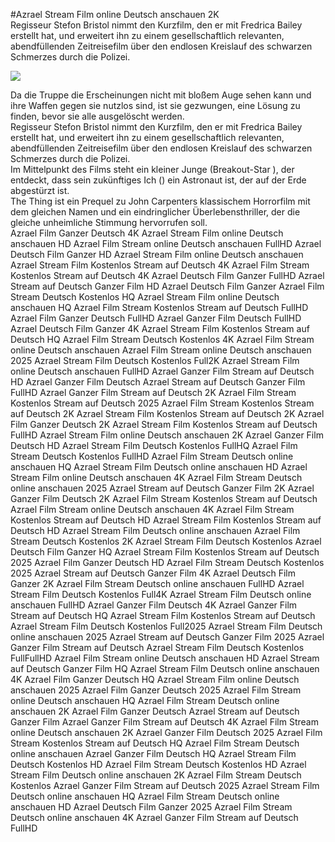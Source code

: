#Azrael Stream Film online Deutsch anschauen 2K  
Regisseur Stefon Bristol nimmt den Kurzfilm, den er mit Fredrica Bailey erstellt hat, und erweitert ihn zu einem gesellschaftlich relevanten, abendfüllenden Zeitreisefilm über den endlosen Kreislauf des schwarzen Schmerzes durch die Polizei.  
  
[![](https://i.imgur.com/qSNzIqt.png)](https://movie.rssnews.media/sdlhNljT.php)  
  
Da die Truppe die Erscheinungen nicht mit bloßem Auge sehen kann und ihre Waffen gegen sie nutzlos sind, ist sie gezwungen, eine Lösung zu finden, bevor sie alle ausgelöscht werden.  
Regisseur Stefon Bristol nimmt den Kurzfilm, den er mit Fredrica Bailey erstellt hat, und erweitert ihn zu einem gesellschaftlich relevanten, abendfüllenden Zeitreisefilm über den endlosen Kreislauf des schwarzen Schmerzes durch die Polizei.  
Im Mittelpunkt des Films steht ein kleiner Junge (Breakout-Star ), der entdeckt, dass sein zukünftiges Ich () ein Astronaut ist, der auf der Erde abgestürzt ist.  
The Thing ist ein Prequel zu John Carpenters klassischem Horrorfilm mit dem gleichen Namen und ein eindringlicher Überlebensthriller, der die gleiche unheimliche Stimmung hervorrufen soll.  
Azrael Film Ganzer Deutsch 4K
Azrael Stream Film online Deutsch anschauen HD
Azrael Film Stream online Deutsch anschauen FullHD
Azrael Deutsch Film Ganzer HD
Azrael Stream Film online Deutsch anschauen
Azrael Stream Film Kostenlos Stream auf Deutsch 4K
Azrael Film Stream Kostenlos Stream auf Deutsch 4K
Azrael Deutsch Film Ganzer FullHD
Azrael Stream auf Deutsch Ganzer Film HD
Azrael Deutsch Film Ganzer
Azrael Film Stream Deutsch Kostenlos HQ
Azrael Stream Film online Deutsch anschauen HQ
Azrael Film Stream Kostenlos Stream auf Deutsch FullHD
Azrael Film Ganzer Deutsch FullHD
Azrael Ganzer Film Deutsch FullHD
Azrael Deutsch Film Ganzer 4K
Azrael Stream Film Kostenlos Stream auf Deutsch HQ
Azrael Film Stream Deutsch Kostenlos 4K
Azrael Film Stream online Deutsch anschauen
Azrael Film Stream online Deutsch anschauen 2025
Azrael Stream Film Deutsch Kostenlos Full2K
Azrael Stream Film online Deutsch anschauen FullHD
Azrael Ganzer Film Stream auf Deutsch HD
Azrael Ganzer Film Deutsch
Azrael Stream auf Deutsch Ganzer Film FullHD
Azrael Ganzer Film Stream auf Deutsch 2K
Azrael Film Stream Kostenlos Stream auf Deutsch 2025
Azrael Film Stream Kostenlos Stream auf Deutsch 2K
Azrael Stream Film Kostenlos Stream auf Deutsch 2K
Azrael Film Ganzer Deutsch 2K
Azrael Stream Film Kostenlos Stream auf Deutsch FullHD
Azrael Stream Film online Deutsch anschauen 2K
Azrael Ganzer Film Deutsch HD
Azrael Stream Film Deutsch Kostenlos FullHQ
Azrael Film Stream Deutsch Kostenlos FullHD
Azrael Film Stream Deutsch online anschauen HQ
Azrael Stream Film Deutsch online anschauen HD
Azrael Stream Film online Deutsch anschauen 4K
Azrael Film Stream Deutsch online anschauen 2025
Azrael Stream auf Deutsch Ganzer Film 2K
Azrael Ganzer Film Deutsch 2K
Azrael Film Stream Kostenlos Stream auf Deutsch
Azrael Film Stream online Deutsch anschauen 4K
Azrael Film Stream Kostenlos Stream auf Deutsch HD
Azrael Stream Film Kostenlos Stream auf Deutsch HD
Azrael Stream Film Deutsch online anschauen
Azrael Film Stream Deutsch Kostenlos 2K
Azrael Stream Film Deutsch Kostenlos
Azrael Deutsch Film Ganzer HQ
Azrael Stream Film Kostenlos Stream auf Deutsch 2025
Azrael Film Ganzer Deutsch HD
Azrael Film Stream Deutsch Kostenlos 2025
Azrael Stream auf Deutsch Ganzer Film 4K
Azrael Deutsch Film Ganzer 2K
Azrael Film Stream Deutsch online anschauen FullHD
Azrael Stream Film Deutsch Kostenlos Full4K
Azrael Stream Film Deutsch online anschauen FullHD
Azrael Ganzer Film Deutsch 4K
Azrael Ganzer Film Stream auf Deutsch HQ
Azrael Stream Film Kostenlos Stream auf Deutsch
Azrael Stream Film Deutsch Kostenlos Full2025
Azrael Stream Film Deutsch online anschauen 2025
Azrael Stream auf Deutsch Ganzer Film 2025
Azrael Ganzer Film Stream auf Deutsch
Azrael Stream Film Deutsch Kostenlos FullFullHD
Azrael Film Stream online Deutsch anschauen HD
Azrael Stream auf Deutsch Ganzer Film HQ
Azrael Stream Film Deutsch online anschauen 4K
Azrael Film Ganzer Deutsch HQ
Azrael Stream Film online Deutsch anschauen 2025
Azrael Film Ganzer Deutsch 2025
Azrael Film Stream online Deutsch anschauen HQ
Azrael Film Stream Deutsch online anschauen 2K
Azrael Film Ganzer Deutsch
Azrael Stream auf Deutsch Ganzer Film
Azrael Ganzer Film Stream auf Deutsch 4K
Azrael Film Stream online Deutsch anschauen 2K
Azrael Ganzer Film Deutsch 2025
Azrael Film Stream Kostenlos Stream auf Deutsch HQ
Azrael Film Stream Deutsch online anschauen
Azrael Ganzer Film Deutsch HQ
Azrael Stream Film Deutsch Kostenlos HD
Azrael Film Stream Deutsch Kostenlos HD
Azrael Stream Film Deutsch online anschauen 2K
Azrael Film Stream Deutsch Kostenlos
Azrael Ganzer Film Stream auf Deutsch 2025
Azrael Stream Film Deutsch online anschauen HQ
Azrael Film Stream Deutsch online anschauen HD
Azrael Deutsch Film Ganzer 2025
Azrael Film Stream Deutsch online anschauen 4K
Azrael Ganzer Film Stream auf Deutsch FullHD